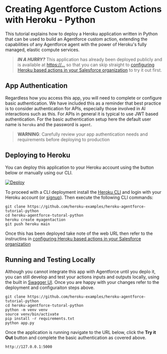 Creating Agentforce Custom Actions with Heroku - Python
========================================================

This tutorial explains how to deploy a Heroku application written in Python that can be used to build an Agentforce custom action, extending the capabilities of any Agentforce agent with the power of Heroku's fully managed, elastic compute services.

> **_IN A HURRY?_** This application has already been deployed publicly and is available at [https://...](https://agentforce-tutorial-python-7894e9215571.herokuapp.com/) so that you can skip straight to [configuring Heroku based actions in your Salesforce organization](https://github.com/heroku-examples/heroku-agentforce-tutorial?tab=readme-ov-file#step-2---creating-a-named-credential) to try it out first.

App Authentication
------------------

Regardless how you access this app, you will need to complete or configure basic authentication. We have included this as a reminder that best practice is to consider authentication for APIs, especially those involved in AI interactions such as this. For APIs in general it is typical to use JWT based authentication. For the basic authentication setup here the default user name is `heroku` and the password is `agent`.

> **WARNING**: Carefully review your app authentication needs and requirements before deploying to production

Deploying to Heroku
-------------------

You can deploy this application to your Heroku account using the button below or manually using our CLI.

[![Deploy](https://www.herokucdn.com/deploy/button.svg)](https://heroku.com/deploy)

To proceed with a CLI deployment install the [Heroku CLI](https://devcenter.heroku.com/articles/heroku-cli) and login with your Heroku account (or [signup](https://signup.heroku.com/)). Then execute the following CLI commands:

```
git clone https://github.com/heroku-examples/heroku-agentforce-tutorial-python
cd heroku-agentforce-tutoral-python
heroku create myagentaction
git push heroku main
```

Once this has been deployed take note of the web URL then refer to the instructins in [configuring Heroku based actions in your Salesforce organization](https://github.com/heroku-examples/heroku-agentforce-tutorial?tab=readme-ov-file#step-2---creating-a-named-credential)

Running and Testing Locally
---------------------------

Although you cannot integrate this app with Agentforce until you deplo it, you can still develop and test your actions inputs and outputs locally, using the built in [Swagger UI](https://swagger.io/tools/swagger-ui/). Once you are happy with your changes refer to the deployment and configuraiton steps above.

```
git clone https://github.com/heroku-examples/heroku-agentforce-tutorial-python
cd heroku-agentforce-tutoral-python
python -m venv venv
source venv/bin/activate
pip install -r requirements.txt
python app.py
```

Once the application is running navigate to the URL below, click the **Try it Out** button and complete the basic authentication as covered above.

```
http://127.0.0.1:5000
```